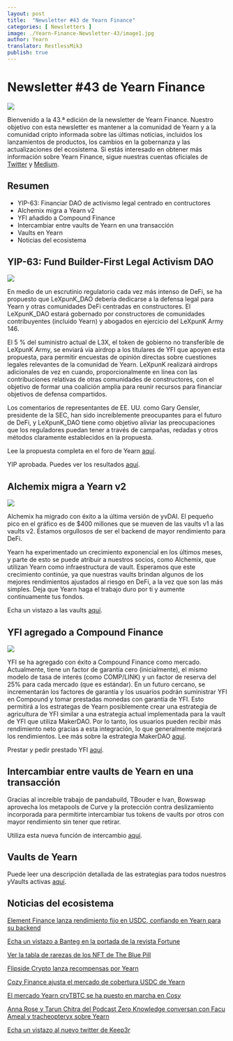 ```yaml
---
layout: post
title:  "Newsletter #43 de Yearn Finance"
categories: [ Newsletters ]
image: ./Yearn-Finance-Newsletter-43/image1.jpg
author: Yearn
translator: RestlessMik3
publish: true
---
```


# Newsletter #43 de Yearn Finance

![](image1.jpg)

Bienvenido a la 43.ª edición de la newsletter de Yearn Finance. Nuestro objetivo con esta newsletter es mantener a la comunidad de Yearn y a la comunidad cripto informada sobre las últimas noticias, incluidos los lanzamientos de productos, los cambios en la gobernanza y las actualizaciones del ecosistema. Si estás interesado en obtener más información sobre Yearn Finance, sigue nuestras cuentas oficiales de [Twitter](https://twitter.com/iearnfinance) y [Medium](https://medium.com/iearn).

## **Resumen**

- YIP-63: Financiar DAO de activismo legal centrado en contructores
- Alchemix migra a Yearn v2
- YFI añadido a Compound Finance
- Intercambiar entre vaults de Yearn en una transacción
- Vaults en Yearn
- Noticias del ecosistema

## **YIP-63: Fund Builder-First Legal Activism DAO**

![](image2.jpg)

En medio de un escrutinio regulatorio cada vez más intenso de DeFi, se ha propuesto que LeXpunK_DAO debería dedicarse a la defensa legal para Yearn y otras comunidades DeFi centradas en constructores. El LeXpunK_DAO estará gobernado por constructores de comunidades contribuyentes (incluido Yearn) y abogados en ejercicio del LeXpunK Army 146.

El 5 % del suministro actual de L3X, el token de gobierno no transferible de LeXpunK Army, se enviará via airdrop a los titulares de YFI que apoyen esta propuesta, para permitir encuestas de opinión directas sobre cuestiones legales relevantes de la comunidad de Yearn. LeXpunK realizará airdrops adicionales de vez en cuando, proporcionalmente en línea con las contribuciones relativas de otras comunidades de constructores, con el objetivo de formar una coalición amplia para reunir recursos para financiar objetivos de defensa compartidos.

Los comentarios de representantes de EE. UU. como Gary Gensler, presidente de la SEC, han sido increíblemente preocupantes para el futuro de DeFi, y LeXpunK_DAO tiene como objetivo aliviar las preocupaciones que los reguladores puedan tener a través de campañas, redadas y otros métodos claramente establecidos en la propuesta.

Lee la propuesta completa en el foro de Yearn [aquí](https://gov.yearn.finance/t/yip-63-fund-builder-first-legal-activism-dao/11280).

YIP aprobada. Puedes ver los resultados [aquí](https://gov.yearn.finance/t/proposal-fund-builder-first-legal-activism-dao/11280).

## **Alchemix migra a Yearn v2**

![](image3.jpg)

Alchemix ha migrado con éxito a la última versión de yvDAI. El pequeño pico en el gráfico es de $400 millones que se mueven de las vaults v1 a las vaults v2. Estamos orgullosos de ser el backend de mayor rendimiento para DeFi.

Yearn ha experimentado un crecimiento exponencial en los últimos meses, y parte de esto se puede atribuir a nuestros socios, como Alchemix, que utilizan Yearn como infraestructura de vault. Esperamos que este crecimiento continúe, ya que nuestras vaults brindan algunos de los mejores rendimientos ajustados al riesgo en DeFi, a la vez que son las más simples. Deja que Yearn haga el trabajo duro por ti y aumente continuamente tus fondos.

Echa un vistazo a las vaults [aquí](https://yearn.finance/vaults).

## **YFI agregado a Compound Finance**

![](image4.jpg)

YFI se ha agregado con éxito a Compound Finance como mercado. Actualmente, tiene un factor de garantía cero (inicialmente), el mismo modelo de tasa de interés (como COMP/LINK) y un factor de reserva del 25% para cada mercado (que es estándar). En un futuro cercano, se incrementarán los factores de garantía y los usuarios podrán suministrar YFI en Compound y tomar prestadas monedas con garantía de YFI. Esto permitirá a los estrategas de Yearn posiblemente crear una estrategia de agricultura de YFI similar a una estrategia actual implementada para la vault de YFI que utiliza MakerDAO. Por lo tanto, los usuarios pueden recibir más rendimiento neto gracias a esta integración, lo que generalmente mejorará los rendimientos. Lee más sobre la estrategia MakerDAO [aquí](https://yearn.fi/invest/0xE14d13d8B3b85aF791b2AADD661cDBd5E6097Db1).

Prestar y pedir prestado YFI [aquí](https://app.compound.finance/).

## **Intercambiar entre vaults de Yearn en una transacción**

Gracias al increíble trabajo de pandabuild, TBouder e Ivan, Bowswap aprovecha los metapools de Curve y la protección contra deslizamiento incorporada para permitirte intercambiar tus tokens de vaults por otros con mayor rendimiento sin tener que retirar.

Utiliza esta nueva función de intercambio [aquí](https://bowswap.finance/).

## **Vaults de Yearn**

Puede leer una descripción detallada de las estrategias para todos nuestros yVaults activas [aquí](https://medium.com/yearn-state-of-the-vaults/the-vaults-at-yearn-9237905ffed3).

## **Noticias del ecosistema**

[Element Finance lanza rendimiento fijo en USDC, confiando en Yearn para su backend](https://twitter.com/element_fi/status/1422934199284215810?s=20)

[Echa un vistazo a Banteg en la portada de la revista Fortune](https://twitter.com/FortuneMagazine/status/1420803860336152577)

[Ver la tabla de rarezas de los NFT de The Blue Pill](https://github.com/banteg/blue-pill#rarity-table)

[Flipside Crypto lanza recompensas por Yearn](https://twitter.com/BmurrayFlipside/status/1421147576674422788)

[Cozy Finance ajusta el mercado de cobertura USDC de Yearn](https://twitter.com/cozyfinance/status/1422226784674664453)

[El mercado Yearn crvTBTC se ha puesto en marcha en Cosy](https://twitter.com/cozyfinance/status/1422633897490223107)

[Anna Rose y Tarun Chitra del Podcast Zero Knowledge conversan con Facu Ameal y tracheopteryx sobre Yearn](https://www.zeroknowledge.fm/192)

[Echa un vistazo al nuevo twitter de Keep3r](https://twitter.com/thekeep3r)
